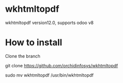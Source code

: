 wkhtmltopdf
===========

wkhtmltopdf version12.0, supports odoo v8

How to install
==============
Clone the branch

git clone https://github.com/orchidinfosys/wkhtmltopdf

sudo mv wkhtmltopdf  /usr/bin/wkhtmltopdf
